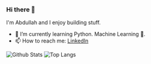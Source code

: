 ### Hi there 👋

I'm Abdullah and I enjoy building stuff.
- 🌱 I’m currently learning Python. Machine Learning 🤔. 
- 📫 How to reach me: [LinkedIn](https://www.linkedin.com/in/abdullahskhan/)


![Github Stats](https://github-readme-stats.vercel.app/api?username=akhan445&count_private=true&show_icons=true&include_all_commits=true&border_color=2e4058)
![Top Langs](https://github-readme-stats.vercel.app/api/top-langs/?username=akhan445&layout=compact&border_color=2e4058)


<!--
**akhan445/akhan445** is a ✨ _special_ ✨ repository because its `README.md` (this file) appears on your GitHub profile.

Here are some ideas to get you started:

- 🔭 I’m currently working on ...
- 🌱 I’m currently learning ...
- 👯 I’m looking to collaborate on ...
- 🤔 I’m looking for help with ...
- 💬 Ask me about ...
- 📫 How to reach me: ...
- 😄 Pronouns: ...
- ⚡ Fun fact: ...
-->
